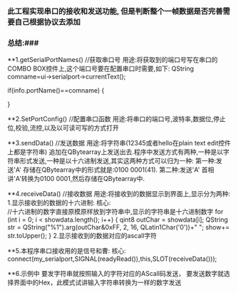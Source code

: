 ### 此工程实现串口的接收和发送功能, 但是判断整个一帧数据是否完善需要自己根据协议去添加  ###  

### 总结:###  

**1.getSerialPortNames()           //获取串口号
  用途:将获取到的端口号写在串口的COMBO BOX控件上,这个端口号要在配置串口时需要,如下:
  QString comname=ui->serialport->currentText();

  if(info.portName()==comname)
  {

  } 
  

**2.SetPortConfig()               //配置串口函数
  用途:将串口的端口号,波特率,数据位,停止位,校验,流控,以及以可读可写的方式打开  
  

**3.sendData()                    //发送数据
  用途:将字符串(12345或者hello在plain text edit控件上都是字符串) 追加在QBytearray上发送出去.程序中发送方式有两种,一种是以字符串形式发送,一种是以十六进制发送,其实这两种方式可以归为一种:
  第一种:发送'A'   存储在QBytearray中的形式就是:0100 0001(41).
  第二种:发送'A'   首相讲'A'转换为0100 0001,然后存储在QBytearray中.  
  
  
**4.receiveData()                 //接收数据
  用途:将接收到的数据显示到界面上,显示分为两种:
  1.显示接收到的数据的十六进制:
    核心:     
        //十六进制的数字直接原模原样放到字符串中,显示的字符串是十六进制数字
        for (int i = 0; i < showdata.length(); i++)
        {
            qint8   outChar = showdata[i];
            QString str = QString("%1").arg(outChar&0xFF, 2, 16, QLatin1Char('0'))+" ";
            show+= str.toUpper();
        }
  2.显示接收到的数据对应的ascall字符  
  
  
**5.本程序串口接收用的是信号和曹:
  核心:
      connect(my_serialport,SIGNAL(readyRead()),this,SLOT(receiveData()));


**6.示例中 要发字符串就按照输入的字符对应的AScall码发送， 要发送数字就选择界面中的Hex，此模式试讲输入字符串转换为一样的数字发送

